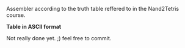 Assembler according to the truth table reffered to in the Nand2Tetris course. 

**Table in ASCII format** 

Not really done yet. ;) feel free to commit.  
